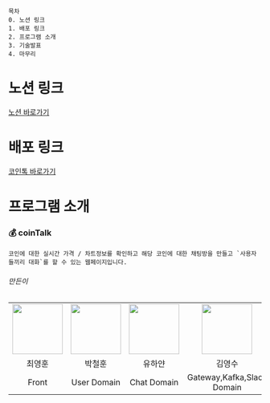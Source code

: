 ```
목차
0. 노션 링크
1. 배포 링크
2. 프로그램 소개
3. 기술발표
4. 마무리
```
# 노션 링크

[노션 바로가기](https://sprinkle-harmony-6dc.notion.site/SR-4ba2051778e14db6b845284ebb0bff17)


# 배포 링크

[코인톡 바로가기](https://cointalk.wachsenhaus.com)


# 프로그램 소개

### 💰 coinTalk
```
코인에 대한 실시간 가격 / 차트정보를 확인하고 해당 코인에 대한 채팅방을 만들고 `사용자들끼리 대화`를 할 수 있는 웹페이지입니다.
```


###### 만든이
<table>
    <tr>
        <td align="center">
            <a href="https://github.com/"><img  width="100px" src="https://avatars.githubusercontent.com/u/59411545?v=4" /></a>
        </td>
        <td align="center">
            <a href="https://github.com/"><img  width="100px" src="https://avatars.githubusercontent.com/u/57323359?v=4" /></a>
        </td>
        <td align="center">
            <a href="https://github.com/"><img  width="100px" src="https://avatars.githubusercontent.com/u/73471529?v=4" /></a>
        </td>
        <td align="center">
            <a href="https://github.com/"><img  width="100px" src="https://avatars.githubusercontent.com/u/53042885?v=4" /></a>
        </td>  
    </tr>
    <tr>
        <td align="center">최영훈</td>
        <td align="center">박철훈</td>
        <td align="center">유하얀</td>
        <td align="center">김영수</td>
  </tr>
    <tr>
        <td align="center">Front</td>
        <td align="center">User Domain</td>
        <td align="center">Chat Domain</td>
        <td align="center">Gateway,Kafka,Slack Domain</td>
    </tr>
</table>
